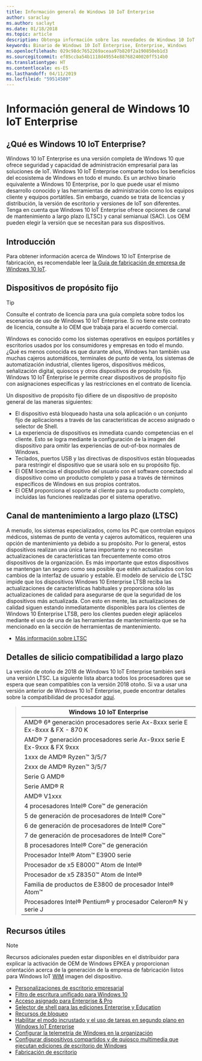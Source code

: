 ```yaml
---
title: Información general de Windows 10 IoT Enterprise
author: saraclay
ms.author: saclayt
ms.date: 01/18/2018
ms.topic: article
description: Obtenga información sobre las novedades de Windows 10 IoT Enterprise y lo que puede hacer con él.
keywords: Binario de Windows 10 IoT Enterprise, Enterprise, Windows
ms.openlocfilehash: 029c98dc7652269aceaa97b820f2a190850eb1d3
ms.sourcegitcommit: ef85ccba54b1118d49554e88768240020ff514b0
ms.translationtype: HT
ms.contentlocale: es-ES
ms.lasthandoff: 04/11/2019
ms.locfileid: "59514580"
---
```

# <a name="an-overview-of-windows-10-iot-enterprise"></a>Información general de Windows 10 IoT Enterprise

## <a name="what-is-windows-10-iot-enterprise"></a>¿Qué es Windows 10 IoT Enterprise?
Windows 10 IoT Enterprise es una versión completa de Windows 10 que ofrece seguridad y capacidad de administración empresarial para las soluciones de IoT. Windows 10 IoT Enterprise comparte todos los beneficios del ecosistema de Windows en todo el mundo. Es un archivo binario equivalente a Windows 10 Enterprise, por lo que puede usar el mismo desarrollo conocido y las herramientas de administración como los equipos cliente y equipos portátiles.  Sin embargo, cuando se trata de licencias y distribución, la versión de escritorio y versiones de IoT son diferentes. Tenga en cuenta que Windows 10 IoT Enterprise ofrece opciones de canal de mantenimiento a largo plazo (LTSC) y canal semianual (SAC). Los OEM pueden elegir la versión que se necesitan para sus dispositivos.

## <a name="getting-started"></a>Introducción 

Para obtener información acerca de Windows 10 IoT Enterprise de fabricación, es recomendable leer [la Guía de fabricación de empresa de Windows 10 IoT](https://docs.microsoft.com/en-us/windows-hardware/manufacture/desktop/iot-ent-overview).  

## <a name="fixed-purpose-devices"></a>Dispositivos de propósito fijo 

> [!TIP]
> Consulte el contrato de licencia para una guía completa sobre todos los escenarios de uso de Windows 10 IoT Enterprise. Si no tiene este contrato de licencia, consulte a lo OEM que trabaja para el acuerdo comercial. 

Windows es conocido como los sistemas operativos en equipos portátiles y escritorios usados por los consumidores y empresas en todo el mundo.  ¿Qué es menos conocida es que durante años, Windows han también usa muchas cajeros automáticos, terminales de punto de venta, los sistemas de automatización industrial, clientes ligeros, dispositivos médicos, señalización digital, quioscos y otros dispositivos de propósito fijo.  Windows 10 IoT Enterprise le permite crear dispositivos de propósito fijo con asignaciones específicas y las restricciones en el contrato de licencia.  

Un dispositivo de propósito fijo difiere de un dispositivo de propósito general de las maneras siguientes:  
* El dispositivo está bloqueado hasta una sola aplicación o un conjunto fijo de aplicaciones a través de las características de acceso asignado o selector de Shell.  
* La experiencia de dispositivos es inmediata cuando competencias en el cliente. Esto se logra mediante la configuración de la imagen del dispositivo para omitir las experiencias de out-of-box normales de Windows. 
* Teclados, puertos USB y las directivas de dispositivos están bloqueadas para restringir el dispositivo que se usará solo en su propósito fijo.  
* El OEM licencias el dispositivo del usuario con el software conectado al dispositivo como un producto completo y pasa a través de términos específicos de Windows en sus propios contratos.
* El OEM proporciona el soporte al cliente para su producto completo, incluidas las funciones realizadas por el sistema operativo.

## <a name="long-term-servicing-channel-ltsc"></a>Canal de mantenimiento a largo plazo (LTSC)

A menudo, los sistemas especializados, como los PC que controlan equipos médicos, sistemas de punto de venta y cajeros automáticos, requieren una opción de mantenimiento ya debido a su propósito. Por lo general, estos dispositivos realizan una única tarea importante y no necesitan actualizaciones de características tan frecuentemente como otros dispositivos de la organización. Es más importante que estos dispositivos se mantengan tan seguro como sea posible que estén actualizados con los cambios de la interfaz de usuario y estable. El modelo de servicio de LTSC impide que los dispositivos Windows 10 Enterprise LTSB reciba las actualizaciones de características habituales y proporciona sólo las actualizaciones de calidad para asegurarse de que la seguridad de los dispositivos más actualizada. Con esto en mente, las actualizaciones de calidad siguen estando inmediatamente disponibles para los clientes de Windows 10 Enterprise LTSB, pero los clientes pueden elegir aplácelos mediante el uso de una de las herramientas de mantenimiento que se ha mencionado en la sección de herramientas de mantenimiento.

* [Más información sobre LTSC](https://docs.microsoft.com/windows/deployment/update/waas-overview#long-term-servicing-channel)

## <a name="long-term-support-silicon-details"></a>Detalles de silicio compatibilidad a largo plazo

La versión de otoño de 2018 de Windows 10 IoT Enterprise también será una versión LTSC. La siguiente lista abarca todos los procesadores que se espera que sean compatibles con la versión 2018 otoño. Si va a usar una versión anterior de Windows 10 IoT Enterprise, puede encontrar detalles sobre la compatibilidad de procesador [aquí](https://docs.microsoft.com/windows-hardware/design/minimum/windows-processor-requirements#windows-iot-enterprise--embedded-processor-table).

> | Windows 10 IoT Enterprise  |
> |-------------|
> | AMD® 6ª generación procesadores serie Ax-8xxx serie E Ex-8xxx & FX - 870 K | 
> | AMD® 7 generación procesadores serie Ax-9xxx serie E Ex-9xxx & FX 9xxx | 
> | 1xxx de AMD® Ryzen™ 3/5/7 | 
> | 2xxx de AMD® Ryzen™ 3/5/7 | 
> | Serie G AMD® | 
> | Serie AMD® R | 
> | AMD® V1xxx | 
> | 4 procesadores Intel® Core™ de generación | 
> | 5 de generación de procesadores de Intel® Core™ |
> | 6 de generación de procesadores de Intel® Core™ |
> | 7 de generación de procesadores de Intel® Core™ |
> | 8 procesadores Intel® Core™ de generación |
> | Procesador Intel® Atom™ E3900 serie |
> | Procesador de x5 E8000™ Atom de Intel® |
> | Procesador de x5 Z8350™ Atom de Intel® |
> | Familia de productos de E3800 de procesador Intel® Atom™ |
> | Procesadores Intel® Pentium® y procesador Celeron® N y serie J |

## <a name="helpful-resources"></a>Recursos útiles
> [!NOTE]
> Recursos adicionales pueden estar disponibles en el distribuidor para explicar la activación de OEM de Windows EPKEA y proporcionan orientación acerca de la generación de la empresa de fabricación listos para Windows IoT [WIM](https://msdn.microsoft.com/library/windows/desktop/dd861280.aspx) imagen del dispositivo.

* [Personalizaciones de escritorio empresarial](https://docs.microsoft.com/windows-hardware/customize/enterprise/enterprise-custom-portal)
* [Filtro de escritura unificado para Windows 10](https://docs.microsoft.com/windows-hardware/customize/enterprise/unified-write-filter)
* [Acceso asignado para Enterprise & Pro](https://docs.microsoft.com/windows-hardware/customize/enterprise/assigned-access)
* [Selector de shell para las ediciones Enterprise y Education](https://docs.microsoft.com/windows-hardware/customize/enterprise/shell-launcher)
* [Recursos de bloqueo](https://docs.microsoft.com/windows-hardware/customize/enterprise/create-a-kiosk-image) 
* [Habilitar el modo incrustado y el uso de tareas en segundo plano en Windows IoT Enterprise](https://docs.microsoft.com/windows/iot-core/develop-your-app/embeddedmode)
* [Configurar la telemetría de Windows en la organización](https://docs.microsoft.com/windows/configuration/configure-windows-telemetry-in-your-organization )
* [Configurar dispositivos compartidos y de quiosco multimedia que ejecutan ediciones de escritorio de Windows](https://docs.microsoft.com/windows/configuration/kiosk-shared-pc)
* [Fabricación de escritorio](https://docs.microsoft.com/windows-hardware/manufacture/desktop/)
